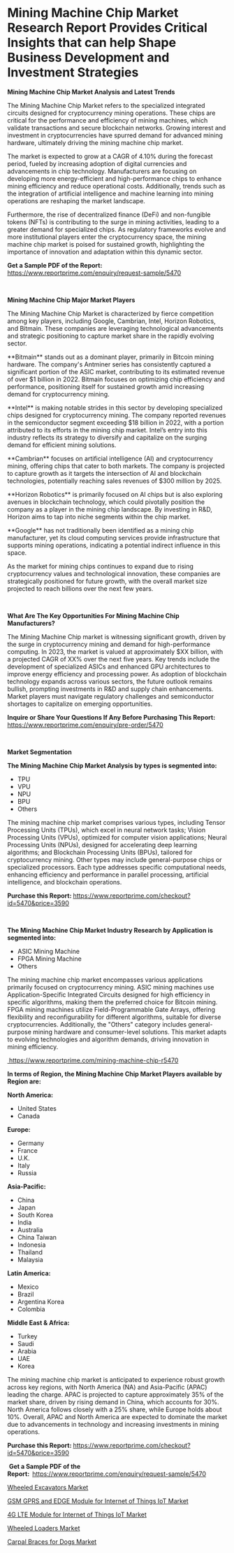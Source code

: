 <p><h1>Mining Machine Chip Market Research Report Provides Critical Insights that can help Shape Business Development and Investment Strategies</h1></p><p><strong>Mining Machine Chip Market Analysis and Latest Trends</strong></p>
<p><p>The Mining Machine Chip Market refers to the specialized integrated circuits designed for cryptocurrency mining operations. These chips are critical for the performance and efficiency of mining machines, which validate transactions and secure blockchain networks. Growing interest and investment in cryptocurrencies have spurred demand for advanced mining hardware, ultimately driving the mining machine chip market.</p><p>The market is expected to grow at a CAGR of 4.10% during the forecast period, fueled by increasing adoption of digital currencies and advancements in chip technology. Manufacturers are focusing on developing more energy-efficient and high-performance chips to enhance mining efficiency and reduce operational costs. Additionally, trends such as the integration of artificial intelligence and machine learning into mining operations are reshaping the market landscape.</p><p>Furthermore, the rise of decentralized finance (DeFi) and non-fungible tokens (NFTs) is contributing to the surge in mining activities, leading to a greater demand for specialized chips. As regulatory frameworks evolve and more institutional players enter the cryptocurrency space, the mining machine chip market is poised for sustained growth, highlighting the importance of innovation and adaptation within this dynamic sector.</p></p>
<p><strong>Get a Sample PDF of the Report:&nbsp;</strong> <a href="https://www.reportprime.com/enquiry/request-sample/5470">https://www.reportprime.com/enquiry/request-sample/5470</a></p>
<p>&nbsp;</p>
<p><strong>Mining Machine Chip Major Market Players</strong></p>
<p><p>The Mining Machine Chip Market is characterized by fierce competition among key players, including Google, Cambrian, Intel, Horizon Robotics, and Bitmain. These companies are leveraging technological advancements and strategic positioning to capture market share in the rapidly evolving sector.</p><p>**Bitmain** stands out as a dominant player, primarily in Bitcoin mining hardware. The company's Antminer series has consistently captured a significant portion of the ASIC market, contributing to its estimated revenue of over $1 billion in 2022. Bitmain focuses on optimizing chip efficiency and performance, positioning itself for sustained growth amid increasing demand for cryptocurrency mining.</p><p>**Intel** is making notable strides in this sector by developing specialized chips designed for cryptocurrency mining. The company reported revenues in the semiconductor segment exceeding $18 billion in 2022, with a portion attributed to its efforts in the mining chip market. Intel’s entry into this industry reflects its strategy to diversify and capitalize on the surging demand for efficient mining solutions.</p><p>**Cambrian** focuses on artificial intelligence (AI) and cryptocurrency mining, offering chips that cater to both markets. The company is projected to capture growth as it targets the intersection of AI and blockchain technologies, potentially reaching sales revenues of $300 million by 2025.</p><p>**Horizon Robotics** is primarily focused on AI chips but is also exploring avenues in blockchain technology, which could pivotally position the company as a player in the mining chip landscape. By investing in R&D, Horizon aims to tap into niche segments within the chip market.</p><p>**Google** has not traditionally been identified as a mining chip manufacturer, yet its cloud computing services provide infrastructure that supports mining operations, indicating a potential indirect influence in this space. </p><p>As the market for mining chips continues to expand due to rising cryptocurrency values and technological innovation, these companies are strategically positioned for future growth, with the overall market size projected to reach billions over the next few years.</p></p>
<p>&nbsp;</p>
<p><strong>What Are The Key Opportunities For Mining Machine Chip Manufacturers?</strong></p>
<p><p>The Mining Machine Chip market is witnessing significant growth, driven by the surge in cryptocurrency mining and demand for high-performance computing. In 2023, the market is valued at approximately $XX billion, with a projected CAGR of XX% over the next five years. Key trends include the development of specialized ASICs and enhanced GPU architectures to improve energy efficiency and processing power. As adoption of blockchain technology expands across various sectors, the future outlook remains bullish, prompting investments in R&D and supply chain enhancements. Market players must navigate regulatory challenges and semiconductor shortages to capitalize on emerging opportunities.</p></p>
<p><strong>Inquire or Share Your Questions If Any Before Purchasing This Report:</strong> <a href="https://www.reportprime.com/enquiry/pre-order/5470">https://www.reportprime.com/enquiry/pre-order/5470</a></p>
<p>&nbsp;</p>
<p><strong>Market Segmentation</strong></p>
<p><strong>The Mining Machine Chip Market Analysis by types is segmented into:</strong></p>
<p><ul><li>TPU</li><li>VPU</li><li>NPU</li><li>BPU</li><li>Others</li></ul></p>
<p><p>The mining machine chip market comprises various types, including Tensor Processing Units (TPUs), which excel in neural network tasks; Vision Processing Units (VPUs), optimized for computer vision applications; Neural Processing Units (NPUs), designed for accelerating deep learning algorithms; and Blockchain Processing Units (BPUs), tailored for cryptocurrency mining. Other types may include general-purpose chips or specialized processors. Each type addresses specific computational needs, enhancing efficiency and performance in parallel processing, artificial intelligence, and blockchain operations.</p></p>
<p><strong>Purchase this Report:&nbsp;</strong><a href="https://www.reportprime.com/checkout?id=5470&price=3590">https://www.reportprime.com/checkout?id=5470&price=3590</a></p>
<p>&nbsp;</p>
<p><strong>The Mining Machine Chip Market Industry Research by Application is segmented into:</strong></p>
<p><ul><li>ASIC Mining Machine</li><li>FPGA Mining Machine</li><li>Others</li></ul></p>
<p><p>The mining machine chip market encompasses various applications primarily focused on cryptocurrency mining. ASIC mining machines use Application-Specific Integrated Circuits designed for high efficiency in specific algorithms, making them the preferred choice for Bitcoin mining. FPGA mining machines utilize Field-Programmable Gate Arrays, offering flexibility and reconfigurability for different algorithms, suitable for diverse cryptocurrencies. Additionally, the "Others" category includes general-purpose mining hardware and consumer-level solutions. This market adapts to evolving technologies and algorithm demands, driving innovation in mining efficiency.</p></p>
<p><a href="https://www.reportprime.com/mining-machine-chip-r5470">&nbsp;https://www.reportprime.com/mining-machine-chip-r5470</a></p>
<p><strong>In terms of Region, the Mining Machine Chip Market Players available by Region are:</strong></p>
<p>
    <p> <strong> North America: </strong>
        <ul>
            <li>United States</li>
            <li>Canada</li>
        </ul>
        </p> 
    <p> <strong> Europe: </strong>
        <ul>
            <li>Germany</li>
            <li>France</li>
            <li>U.K.</li>
            <li>Italy</li>
            <li>Russia</li>
        </ul>
        </p> 
    <p> <strong> Asia-Pacific: </strong>
        <ul>
            <li>China</li>
            <li>Japan</li>
            <li>South Korea</li>
            <li>India</li>
            <li>Australia</li>
            <li>China Taiwan</li>
            <li>Indonesia</li>
            <li>Thailand</li>
            <li>Malaysia</li>
        </ul>
        </p> 
    <p> <strong> Latin America: </strong>
        <ul>
            <li>Mexico</li>
            <li>Brazil</li>
            <li>Argentina Korea</li>
            <li>Colombia</li>
        </ul>
        </p> 
    <p> <strong> Middle East & Africa: </strong>
        <ul>
            <li>Turkey</li>
            <li>Saudi</li>
            <li>Arabia</li>
            <li>UAE</li>
            <li>Korea</li>
        </ul>
    </p>
    </p>
<p><p>The mining machine chip market is anticipated to experience robust growth across key regions, with North America (NA) and Asia-Pacific (APAC) leading the charge. APAC is projected to capture approximately 35% of the market share, driven by rising demand in China, which accounts for 30%. North America follows closely with a 25% share, while Europe holds about 10%. Overall, APAC and North America are expected to dominate the market due to advancements in technology and increasing investments in mining operations.</p></p>
<p><strong>Purchase this Report: </strong><a href="https://www.reportprime.com/checkout?id=5470&price=3590">https://www.reportprime.com/checkout?id=5470&price=3590</a></p>
<p>&nbsp;<strong>Get a Sample PDF of the Report:&nbsp;&nbsp;</strong><a href="https://www.reportprime.com/enquiry/request-sample/5470">https://www.reportprime.com/enquiry/request-sample/5470</a></p>
<p><strong></strong></p>
<p><p><a href="https://www.linkedin.com/pulse/wheeled-excavators-market-size-growing-cagr-124-report-covers-hidtf?trackingId=hIR16m91SnyrmJjDHiQUig%3D%3D">Wheeled Excavators Market</a></p><p><a href="https://github.com/MarlinNader2023/Market-Research-Report-List-1/blob/main/gsm-gprs-and-edge-module-for-internet-of-things-iot-market.md">GSM GPRS and EDGE Module for Internet of Things IoT Market</a></p><p><a href="https://github.com/santosh758595/Market-Research-Report-List-6/blob/main/4g-lte-module-for-internet-of-things-iot-market.md">4G LTE Module for Internet of Things IoT Market</a></p><p><a href="https://www.linkedin.com/pulse/wheeled-loaders-market-size-type-above-80-hp40-80-hpbelow-40-yzfff?trackingId=Gt4I%2FkHxRIarzHq6M%2BM81g%3D%3D">Wheeled Loaders Market</a></p><p><a href="https://issuu.com/reportprime-2/docs/carpal-braces-for-dogs-market-size-_19a9a23621df7e">Carpal Braces for Dogs Market</a></p></p>